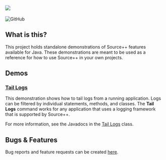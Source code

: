 # ![](https://github.com/sourceplusplus/sourceplusplus/blob/master/.github/media/sourcepp_logo.svg)

![GitHub](https://img.shields.io/github/license/sourceplusplus/protocol)

## What is this?

This project holds standalone demonstrations of Source++ features available for Java. These demonstrations are meant to
be used as a reference for how to use Source++ in your own projects.

## Demos

### [Tail Logs](./src/main/java/spp/demo/command/TailLogs.java)

This demonstration shows how to tail logs from a running application. Logs can be filtered by individual statements,
methods, and classes. The **Tail Logs** command works for any application that uses a logging framework that is supported by Source++.

For more information, see the Javadocs in the [Tail Logs](./src/main/java/spp/demo/command/TailLogs.java) class.

## Bugs & Features

Bug reports and feature requests can be created [here](https://github.com/sourceplusplus/sourceplusplus/issues).
